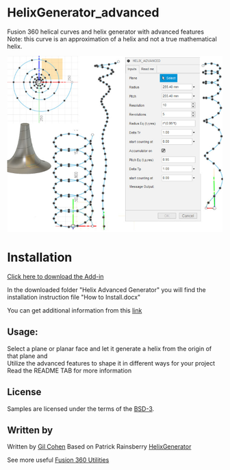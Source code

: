 # HelixGenerator_advanced
Fusion 360 helical curves and helix generator with advanced features <br>
Note: this curve is an approximation of a helix and not a true mathematical helix.

![Helix Cover](./resources/Picture.jpg)

# Installation

[Click here to download the Add-in](https://github.com/gilcos28/HelixGenerator_advanced/archive/master.zip)

In the downloaded folder "Helix Advanced Generator" you will find the installation instruction file "How to Install.docx"

You can get additional information from this [link](https://tapnair.github.io/installation.html)

## Usage:
Select a plane or planar face and let it generate a helix from the origin of that plane and <br>
Utilize the advanced features to shape it in different ways for your project
Read the README TAB for more information

## License
Samples are licensed under the terms of the [BSD-3](https://opensource.org/licenses/BSD-3-Clause). 

## Written by

Written by [Gil Cohen](https://bananafilm.com) Based on Patrick Rainsberry [HelixGenerator](https://github.com/tapnair/HelixGenerator)<br /> 

See more useful [Fusion 360 Utilities](https://tapnair.github.io/index.html)
